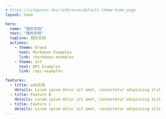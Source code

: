 ```yaml
---
# https://vitepress.dev/reference/default-theme-home-page
layout: home

hero:
  name: "我的文档"
  text: "我的文档"
  tagline: 我的文档
  actions:
    - theme: brand
      text: Markdown Examples
      link: /markdown-examples
    - theme: alt
      text: API Examples
      link: /api-examples

features:
  - title: web文档
    details: Lorem ipsum dolor sit amet, consectetur adipiscing elit
  - title: Feature B
    details: Lorem ipsum dolor sit amet, consectetur adipiscing elit
  - title: Feature C
    details: Lorem ipsum dolor sit amet, consectetur adipiscing elit
---
```


